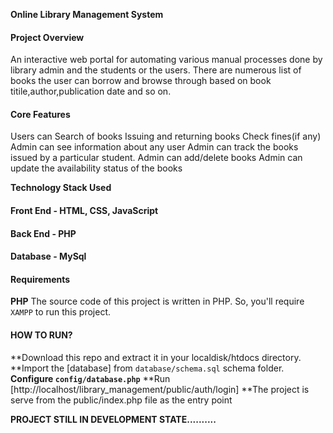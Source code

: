 **Online Library Management System**

#### **Project Overview**
An interactive web portal for automating various manual processes done by library admin and the students or the users.
There are numerous list of books the user can borrow and browse through based on book titile,author,publication date and so on.

#### Core Features
Users can Search of books
Issuing and returning books
Check fines(if any)
Admin can see information about any user
Admin can track the books issued by a particular student.
Admin can add/delete books
Admin can update the availability status of the books

**Technology Stack Used**
#### Front End - HTML, CSS, JavaScript
#### Back End - PHP
#### Database - MySql


#### **Requirements**
**PHP**
The source code of this project is written in PHP. So, you'll require `XAMPP` to run this project.


#### **HOW TO RUN?**
**Download this repo and extract it in your localdisk/htdocs directory.
**Import the [database] from `database/schema.sql` schema folder.
**Configure `config/database.php`**
**Run [http://localhost/library_management/public/auth/login]
**The project is serve from the public/index.php file as the entry point

**PROJECT STILL IN DEVELOPMENT STATE..........**
